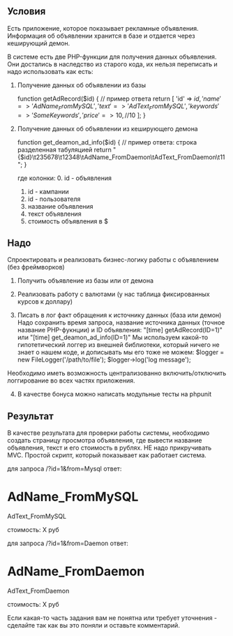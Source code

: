 Условия
-------
Есть приложение, которое показывает рекламные объявления.
Информация об объявлении хранится в базе и отдается через кеширующий демон.

В системе есть две PHP-функции для получения данных объявления. Они достались в наследство из старого кода, их нельзя переписать и надо использовать как есть:

1. Получение данных об объявлении из базы

    function getAdRecord($id)
    {
        // пример ответа
        return [
            'id'       => $id,
            'name'     => 'AdName_FromMySQL',
            'text'     => 'AdText_FromMySQL',
            'keywords' => 'Some Keywords',
            'price'    => 10, // 10$
        ];
    }


2. Получение данных об объявлении из кеширующего демона

    function get_deamon_ad_info($id)
    {
        // пример ответа: строка разделенная табуляцией
        return "{$id}\t235678\t12348\tAdName_FromDaemon\tAdText_FromDaemon\t11";
    }

    где колонки:
    0. id - объявления
    1. id - кампании
    2. id - пользователя
    3. название объявления
    4. текст объявления
    5. стоимость объявления в $


Надо
----
Спроектировать и реализовать бизнес-логику работы с объявлением (без фреймворков)

1. Получить объявление из базы или от демона

2. Реализовать работу с валютами (у нас таблица фиксированных курсов к доллару)

3. Писать в лог факт обращения к источнику данных (база или демон)
Надо сохранить время запроса, название источника данных (точное название PHP-фукнции) и ID объявления:
"[time] getAdRecord(ID=1)"
или
"[time] get_deamon_ad_info(ID=1)"
Мы используем какой-то гипотетический логгер из внешней библиотеки, который ничего не знает о нашем коде, и дописывать мы его тоже не можем:
$logger = new FileLogger('/path/to/file');
$logger->log('log message');

Необходимо иметь возможность централизованно включить/отключить логгирование во всех частях приложения.

4. В качестве бонуса можно написать модульные тесты на phpunit


Результат
---------
В качестве результата для проверки работы системы, необходимо создать страницу просмотра объявления, где вывести название объявления, текст и его стоимость в рублях.
НЕ надо прикручивать MVC. Простой скрипт, который показывает как работает система.

для запроса /?id=1&from=Mysql
ответ:
    <h1>AdName_FromMySQL</h1>
    <p>AdText_FromMySQL</p>
    <p>стоимость: Х руб</p>

для запроса /?id=1&from=Daemon
ответ:
    <h1>AdName_FromDaemon</h1>
    <p>AdText_FromDaemon</p>
    <p>стоимость: Х руб</p>

Если какая-то часть задания вам не понятна или требует уточнения - сделайте так как вы это поняли и оставьте комментарий.

